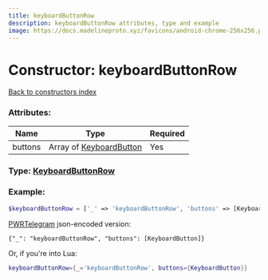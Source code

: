 ```yaml
---
title: keyboardButtonRow
description: keyboardButtonRow attributes, type and example
image: https://docs.madelineproto.xyz/favicons/android-chrome-256x256.png
---
```

# Constructor: keyboardButtonRow  
[Back to constructors index](index.md)



### Attributes:

| Name     |    Type       | Required |
|----------|---------------|----------|
|buttons|Array of [KeyboardButton](../types/KeyboardButton.md) | Yes|



### Type: [KeyboardButtonRow](../types/KeyboardButtonRow.md)


### Example:

```php
$keyboardButtonRow = ['_' => 'keyboardButtonRow', 'buttons' => [KeyboardButton, KeyboardButton]];
```  

[PWRTelegram](https://pwrtelegram.xyz) json-encoded version:

```
{"_": "keyboardButtonRow", "buttons": [KeyboardButton]}
```


Or, if you're into Lua:

```lua
keyboardButtonRow={_='keyboardButtonRow', buttons={KeyboardButton}}

```


